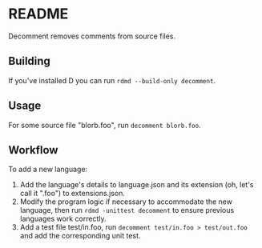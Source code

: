 # README

Decomment removes comments from source files.

## Building

If you've installed D you can run `rdmd --build-only decomment`.

## Usage

For some source file "blorb.foo", run `decomment blorb.foo`.

## Workflow

To add a new language:
1. Add the language's details to language.json and its extension
(oh, let's call it ".foo") to extensions.json.
1. Modify the program logic if necessary to accommodate the new language,
then run `rdmd -unittest decomment` to ensure previous languages work correctly.
1. Add a test file test/in.foo, run `decomment test/in.foo > test/out.foo`
and add the corresponding unit test.
